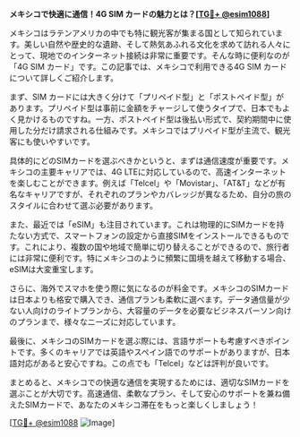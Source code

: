 **メキシコで快適に通信！4G SIM カードの魅力とは？[[TG💪+ @esim1088](https://t.me/s/esim1088)]**

メキシコはラテンアメリカの中でも特に観光客が集まる国として知られています。美しい自然や歴史的な遺跡、そして熱気あふれる文化を求めて訪れる人々にとって、現地でのインターネット接続は非常に重要です。そんな時に便利なのが「4G SIM カード」です。この記事では、メキシコで利用できる4G SIM カードについて詳しくご紹介します。

まず、SIM カードには大きく分けて「プリペイド型」と「ポストペイド型」があります。プリペイド型は事前に金額をチャージして使うタイプで、日本でもよく見かけるものですね。一方、ポストペイド型は後払い形式で、契約期間中に使用した分だけ請求される仕組みです。メキシコではプリペイド型が主流で、観光客にも使いやすいです。

具体的にどのSIMカードを選ぶべきかというと、まずは通信速度が重要です。メキシコの主要キャリアでは、4G LTEに対応しているので、高速インターネットを楽しむことができます。例えば「Telcel」や「Movistar」、「AT&T」などが有名なキャリアですが、それぞれのプランやカバレッジが異なるため、自分の旅のスタイルに合わせて選ぶ必要があります。

また、最近では「eSIM」も注目されています。これは物理的にSIMカードを持たない方式で、スマートフォンの設定から直接SIMをインストールできるものです。これにより、複数の国や地域で簡単に切り替えることができるので、旅行者には非常に便利です。特にメキシコのように頻繁に国境を越えて移動する場合、eSIMは大変重宝します。

さらに、海外でスマホを使う際に気になるのが料金です。メキシコのSIMカードは日本よりも格安で購入でき、通信プランも柔軟に選べます。データ通信量が少ない人向けのライトプランから、大容量のデータを必要なビジネスパーソン向けのプランまで、様々なニーズに対応しています。

最後に、メキシコのSIMカードを選ぶ際には、言語サポートも考慮すべきポイントです。多くのキャリアでは英語やスペイン語でのサポートがありますが、日本語対応があると安心ですね。この点でも「Telcel」などは評判が良いです。

まとめると、メキシコでの快適な通信を実現するためには、適切なSIMカードを選ぶことが大切です。高速通信、柔軟なプラン、そして安心のサポートを兼ね備えたSIMカードで、あなたのメキシコ滞在をもっと楽しくしましょう！

[[TG💪+ @esim1088](https://t.me/s/esim1088) ![Image](https://i.postimg.cc/Y0z9fWf4/image.png)]